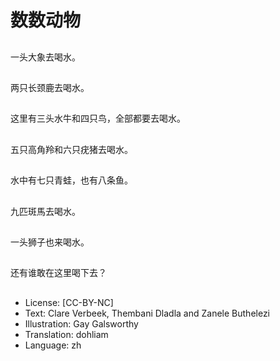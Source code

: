 # 数数动物

##
一头大象去喝水。

##
两只长颈鹿去喝水。

##
这里有三头水牛和四只鸟，全部都要去喝水。

##
五只高角羚和六只疣猪去喝水。

##
水中有七只青蛙，也有八条鱼。

##
九匹斑馬去喝水。

##
一头狮子也来喝水。

##
还有谁敢在这里喝下去？

##
* License: [CC-BY-NC]
* Text: Clare Verbeek, Thembani Dladla and Zanele Buthelezi
* Illustration: Gay Galsworthy
* Translation: dohliam
* Language: zh
